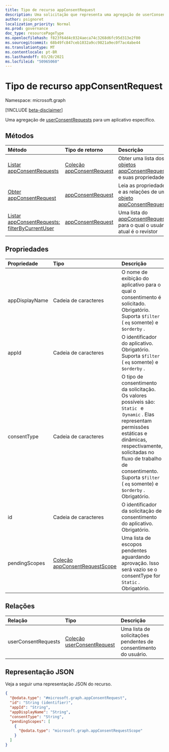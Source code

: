 ```yaml
---
title: Tipo de recurso appConsentRequest
description: Uma solicitação que representa uma agregação de userConsentRequests para um aplicativo específico.
author: psignoret
localization_priority: Normal
ms.prod: governance
doc_type: resourcePageType
ms.openlocfilehash: f823f64d4c0324aeca74c3268d6fc95d313e2f00
ms.sourcegitcommit: 68b49fc847ceb1032a9cc9821a9ec0f7ac4abe44
ms.translationtype: MT
ms.contentlocale: pt-BR
ms.lasthandoff: 03/20/2021
ms.locfileid: "50965060"
---
```

# <a name="appconsentrequest-resource-type"></a>Tipo de recurso appConsentRequest

Namespace: microsoft.graph

[!INCLUDE [beta-disclaimer](../../includes/beta-disclaimer.md)]

Uma agregação de [userConsentRequests](../resources/userconsentrequest.md) para um aplicativo específico.

## <a name="methods"></a>Métodos
|Método|Tipo de retorno|Descrição|
|:---|:---|:---|
|[Listar appConsentRequests](../api/appconsentrequest-list.md)|[Coleção appConsentRequest](../resources/appconsentrequest.md)|Obter uma lista dos [objetos appConsentRequest](../resources/appconsentrequest.md) e suas propriedades.|
|[Obter appConsentRequest](../api/appconsentrequest-get.md)|[appConsentRequest](../resources/appconsentrequest.md)|Leia as propriedades e as relações de um [objeto appConsentRequest.](../resources/appconsentrequest.md)|
|[Listar appConsentRequests: filterByCurrentUser](../api/appconsentrequest-filterByCurrentUser.md)|[appConsentRequest](../resources/appconsentrequest.md)|Uma lista do [appConsentRequests](../resources/appconsentrequest.md) para o qual o usuário atual é o revistor|

## <a name="properties"></a>Propriedades
|Propriedade|Tipo|Descrição|
|:---|:---|:---|
|appDisplayName|Cadeia de caracteres|O nome de exibição do aplicativo para o qual o consentimento é solicitado. Obrigatório. Suporta `$filter` ( `eq` somente) e `$orderby` . |
|appId|Cadeia de caracteres|O identificador do aplicativo. Obrigatório. Suporta `$filter` ( `eq` somente) e `$orderby` . |
|consentType|Cadeia de caracteres|O tipo de consentimento da solicitação. Os valores possíveis são: `Static`   e  `Dynamic` . Elas representam permissões estáticas e dinâmicas, respectivamente, solicitadas no fluxo de trabalho de consentimento. Suporta `$filter` ( `eq` somente) e `$orderby` . Obrigatório.|
|id|Cadeia de caracteres|O identificador da solicitação de consentimento do aplicativo. Obrigatório.|
|pendingScopes|[Coleção appConsentRequestScope](../resources/appconsentrequestscope.md)|Uma lista de escopos pendentes aguardando aprovação. Isso será vazio se o consentType for `Static` . Obrigatório.|

## <a name="relationships"></a>Relações
|Relação|Tipo|Descrição|
|:---|:---|:---|
|userConsentRequests|[Coleção userConsentRequest](../resources/userconsentrequest.md)|Uma lista de solicitações pendentes de consentimento do usuário.|

## <a name="json-representation"></a>Representação JSON
Veja a seguir uma representação JSON do recurso.
<!-- {
  "blockType": "resource",
  "keyProperty": "id",
  "@odata.type": "microsoft.graph.appConsentRequest",
  "openType": false
}
-->
``` json
{
  "@odata.type": "#microsoft.graph.appConsentRequest",
  "id": "String (identifier)",
  "appId": "String",
  "appDisplayName": "String",
  "consentType": "String",
  "pendingScopes": [
    {
      "@odata.type": "microsoft.graph.appConsentRequestScope"
    }
  ]
}
```

